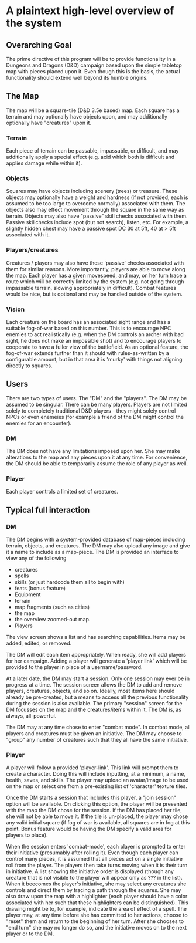 # A plaintext high-level overview of the system

## Overarching Goal

The prime directive of this program will be to provide functionality in a
Dungeons and Dragons (D&D) campaign based upon the simple tabletop map with
pieces placed upon it. Even though this is the basis, the actual functionality
should extend well beyond its humble origins.


## The Map

The map will be a square-tile (D&D 3.5e based) map. Each square has a terrain
and may optionally have objects upon, and may additionally optionally have
"creatures" upon it.

### Terrain

Each piece of terrain can be passable, impassable, or difficult, and may
additionally apply a special effect (e.g. acid which both is difficult and
applies damage while within it).

### Objects

Squares may have objects including scenery (trees) or treasure. These objects
may optionally have a weight and hardness (if not provided, each is
assumed to be too large to overcome normally) associated with them. The objects
also may effect movement through the square in the same way as terrain.
Objects
may also have "passive" skill checks associated with them. Passive skillchecks
include spot (but not search), listen, etc. For example, a slightly hidden chest
may have a passive spot DC 30 at 5ft, 40 at > 5ft associated with it.

### Players/creatures

Creatures / players may also have these 'passive' checks associated with them
for similar reasons. More importantly, players are able to move along the map.
Each player has a given movespeed, and may, on her turn trace a route which will
be correctly limited by the system (e.g. not going through impassable terrain,
slowing appropriately in difficult). Combat features would be nice, but is optional and
may be handled outside of the system.

### Vision
Each creature on the board has an associated sight range and has a suitable
fog-of-war based on this number. This is to encourage NPC enemies to act
realistically (e.g. when the DM controls an archer with bad sight, he does not
make an impossible shot) and to encourage players to cooperate to have a fuller
view of the battlefield. As an optional feature, 
the fog-of-war extends further than it should  with
rules-as-written by a configurable amount, but in that area it is 'murky' with
things not aligning directly to squares.

## Users

There are two types of users. The "DM" and the "players". The DM may be assumed
to be singular. There can be many players. Players are not limited solely to
completely traditional D&D players - they might solely control NPCs or even
enemeies (for example a friend of the DM might control the enemies for an encounter).

### DM

The DM does not have any limitations imposed upon her. She may make alterations
to the map and any pieces upon it at any time. For convenience, the DM should be
able to temporarily assume the role of any player as well.

### Player

Each player controls a limited set of creatures. 

## Typical full interaction

### DM
The DM begins with a system-provided database of map-pieces including terrain,
objects, and creatures. The DM may also upload any image and give it a name to
include as a map-piece. The DM is provided an interface to view any of the
following
* creatures
* spells
* skills (or just hardcode them all to begin with)
* feats (bonus feature)
* Equipment
* terrain
* map fragments (such as cities)
* the map
* the overview zoomed-out map.
* Players

The view screen shows a list and has searching capabilities. Items may be added,
edited, or removed.

The DM will edit each item appropriately. When ready, she will add players for
her campaign. Adding a player will generate a 'player link' which will be
provided to the player in place of a username/password.

At a later date, the DM may start a session. Only one session may ever be in
progress at a time. The session screen allows the DM to add and remove players,
creatures, objects, and so on. Ideally, most items here should already be
pre-created, but a means to access all the previous functionality during the
session is also available. The primary "session" screen for the DM focusses on
the map and the creatures/items within it. The DM is, as always, all-powerful.

The DM may at any time chose to enter "combat mode". In combat mode, all players
and creatures must be given an initiative. The DM may choose to "group" any
number of creatures such that they all have the same initiative.

### Player
A player will follow a provided 'player-link'. This link will prompt them to
create a character. Doing this will include inputting, at a minimum, a name,
health, saves, and skills. The player may upload an avatar/image to be used on
the map or select one from a pre-existing list of 'character' texture tiles.

Once the DM starts a session that includes this player, a "join session" option
will be available. On clicking this option, the player will be presented with
the map the DM chose for the session. If the DM has placed her tile, she will
not be able to move it. If the tile is un-placed, the player may chose any valid
initial square (if fog of war is available, all squares are in fog at this
point. Bonus feature would be having the DM specify a valid area for players to
place).

When the session enters 'combat-mode', each player is prompted to enter their
initiative (presumably after rolling it). Even though each player can control
many pieces, it is assumed that all pieces act on a single initiative roll from
the player. The players then take turns moving when it is their turn in
initiative. A list showing the initiative order is displayed (though any creature that is not visible to the player will appear only as ??? in the list). When it beecomes the player's initiative, she may select any creatures she controls and direct them by tracing a path through the squares. She may also draw upon the map with a highlighter (each player should have a color associated with her such that these highlighters can be distinguished). This drawing might be to, for example, indicate the area of effect of a spell. The player may, at any time before she has committed to her actions, choose to "reset" them and return to the beginning of her turn. After she chooses to "end turn" she may no longer do so, and the initiative moves on to the next player or to the DM.
